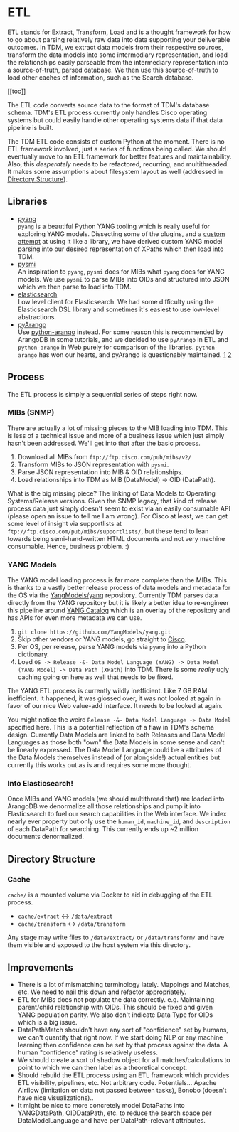 # ETL
ETL stands for Extract, Transform, Load and is a thought framework for how to go about parsing relatively raw data into data supporting your deliverable outcomes. In TDM, we extract data models from their respective sources, transform the data models into some intermediary representation, and load the relationships easily parseable from the intermediary representation into a source-of-truth, parsed database. We then use this source-of-truth to load other caches of information, such as the Search database.

[[toc]]

The ETL code converts source data to the format of TDM's database schema. TDM's ETL process currently only handles Cisco operating systems but could easily handle other operating systems data if that data pipeline is built.

The TDM ETL code consists of custom Python at the moment. There is no ETL framework involved, just a series of functions being called. We should eventually move to an ETL framework for better features and maintainability. Also, this *desperately* needs to be refactored, recurring, and multithreaded. It makes some assumptions about filesystem layout as well (addressed in [Directory Structure](#directory-structure)).

## Libraries
* [pyang](https://github.com/mbj4668/pyang)  
`pyang` is a beautiful Python YANG tooling which is really useful for exploring YANG models. Dissecting some of the plugins, and a [custom attempt](https://github.com/remingtonc/pyang-as-lib) at using it like a library, we have derived custom YANG model parsing into our desired representation of XPaths which then load into TDM.
* [pysmi](https://github.com/etingof/pysmi)  
An inspiration to `pyang`, `pysmi` does for MIBs what `pyang` does for YANG models. We use `pysmi` to parse MIBs into OIDs and structured into JSON which we then parse to load into TDM.
* [elasticsearch](https://github.com/elastic/elasticsearch-py)  
Low level client for Elasticsearch. We had some difficulty using the Elasticsearch DSL library and sometimes it's easiest to use low-level abstractions.
* [pyArango](https://github.com/tariqdaouda/pyArango)  
Use [python-arango](https://github.com/joowani/python-arango) instead. For some reason this is recommended by ArangoDB in some tutorials, and we decided to use `pyArango` in ETL and `python-arango` in Web purely for comparison of the libraries. `python-arango` has won our hearts, and pyArango is questionably maintained. [1](https://github.com/tariqdaouda/pyArango/issues/105) [2](https://github.com/tariqdaouda/pyArango/issues/111)

## Process
The ETL process is simply a sequential series of steps right now.

### MIBs (SNMP)
There are actually a lot of missing pieces to the MIB loading into TDM. This is less of a technical issue and more of a business issue which just simply hasn't been addressed. We'll get into that after the basic process.

1) Download all MIBs from `ftp://ftp.cisco.com/pub/mibs/v2/`
2) Transform MIBs to JSON representation with `pysmi`.
3) Parse JSON representation into MIB & OID relationships.
4) Load relationships into TDM as MIB (DataModel) -> OID (DataPath).

What is the big missing piece? The linking of Data Models to Operating Systems/Release versions. Given the SNMP legacy, that kind of release process data just simply doesn't seem to exist via an easily consumable API (please open an issue to tell me I am wrong). For Cisco at least, we can get some level of insight via supportlists at `ftp://ftp.cisco.com/pub/mibs/supportlists/`, but these tend to lean towards being semi-hand-written HTML documents and not very machine consumable. Hence, business problem. :)

### YANG Models
The YANG model loading process is far more complete than the MIBs. This is thanks to a vastly better release process of data models and metadata for the OS via the [YangModels/yang](https://github.com/YangModels/yang/tree/master/vendor/cisco) repository. Currently TDM parses data directly from the YANG repository but it is likely a better idea to re-engineer this pipeline around [YANG Catalog](https://yangcatalog.org/) which is an overlay of the repository and has APIs for even more metadata we can use.

1. `git clone https://github.com/YangModels/yang.git`
2. Skip other vendors or YANG models, go straight to [Cisco](https://github.com/YangModels/yang/tree/master/vendor/cisco).
3. Per OS, per release, parse YANG models via `pyang` into a Python dictionary.
4. Load `OS -> Release -&- Data Model Language (YANG) -> Data Model (YANG Model) -> Data Path (XPath)` into TDM. There is some *really* ugly caching going on here as well that needs to be fixed.

The YANG ETL process is currently wildly inefficient. Like 7 GB RAM inefficient. It happened, it was glossed over, it was not looked at again in favor of our nice Web value-add interface. It needs to be looked at again.

You might notice the weird `Release -&- Data Model Language -> Data Model` specified here. This is a potential reflection of a flaw in TDM's schema design. Currently Data Models are linked to both Releases and Data Model Languages as those both "own" the Data Models in some sense and can't be linearly expressed. The Data Model Language could be a attributes of the Data Models themselves instead of (or alongside!) actual entities but currently this works out as is and requires some more thought.

### Into Elasticsearch!
Once MIBs and YANG models (we should multithread that) are loaded into ArangoDB we denormalize all those relationships and pump it into Elasticsearch to fuel our search capabilities in the Web interface. We index nearly ever property but only use the `human_id`, `machine_id`, and `description` of each DataPath for searching. This currently ends up ~2 million documents denormalized.

## Directory Structure

### Cache
`cache/` is a mounted volume via Docker to aid in debugging of the ETL process.

* `cache/extract` <-> `/data/extract`
* `cache/transform` <-> `/data/transform`

Any stage may write files to `/data/extract/` or `/data/transform/` and have them visible and exposed to the host system via this directory.

## Improvements
* There is a lot of mismatching terminology lately. Mappings and Matches, etc. We need to nail this down and refactor appropriately.
* ETL for MIBs does not populate the data correctly. e.g. Maintaining parent/child relationship with OIDs. This should be fixed and given YANG population parity. We also don't indicate Data Type for OIDs which is a big issue.
* DataPathMatch shouldn't have any sort of "confidence" set by humans, we can't quantify that right now. If we start doing NLP or any machine learning then confidence can be set by that process against the data. A human "confidence" rating is relatively useless.
* We should create a sort of shadow object for all matches/calculations to point to which we can then label as a theoretical concept.
* Should rebuild the ETL process using an ETL framework which provides ETL visibility, pipelines, etc. Not arbitrary code. Potentials... Apache Airflow (limitation on data not passed between tasks), Bonobo (doesn't have nice visualizations)..
* It might be nice to more concretely model DataPaths into YANGDataPath, OIDDataPath, etc. to reduce the search space per DataModelLanguage and have per DataPath-relevant attributes.
